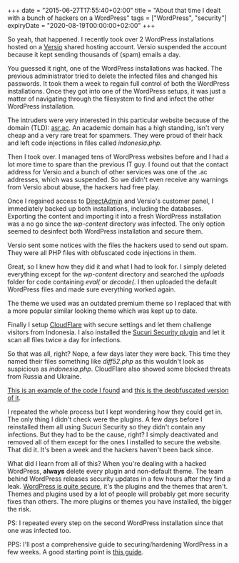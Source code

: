 +++
date = "2015-06-27T17:55:40+02:00"
title = "About that time I dealt with a bunch of hackers on a WordPress"
tags = ["WordPress", "security"]
expiryDate = "2020-08-19T00:00:00+02:00"
+++

So yeah, that happened. I recently took over 2 WordPress installations hosted on a [Versio](http://www.versio.uk/) shared hosting account. Versio suspended the account because it kept sending thousands of (spam) emails a day.

You guessed it right, one of the WordPress installations was hacked. The previous administrator tried to delete the infected files and changed his passwords. It took them a week to regain full control of both the WordPress installations. Once they got into one of the WordPress setups, it was just a matter of navigating through the filesystem to find and infect the other WordPress installation.

The intruders were very interested in this particular website because of the domain (TLD): [asr.ac](http://asr.ac). An academic domain has a high standing, isn't very cheap and a very rare treat for spammers. They were proud of their hack and left code injections in files called *indonesia.php*.

Then I took over. I managed tens of WordPress websites before and I had a lot more time to spare than the previous IT guy. I found out that the contact address for Versio and a bunch of other services was one of the .ac addresses, which was suspended. So we didn't even receive any warnings from Versio about abuse, the hackers had free play.

Once I regained access to [DirectAdmin](http://www.directadmin.com/) and Versio's customer panel, I immediately backed up both installations, including the databases. Exporting the content and importing it into a fresh WordPress installation was a no go since the *wp-content* directory was infected. The only option seemed to desinfect both WordPress installation and secure them.

Versio sent some notices with the files the hackers used to send out spam. They were all PHP files with obfuscated code injections in them.

Great, so I knew how they did it and what I had to look for. I simply deleted everything except for the *wp-content* directory and searched the *uploads* folder for code containing *eval(* or *decode(*. I then uploaded the default WordPress files and made sure everything worked again.

The theme we used was an outdated premium theme so I replaced that with a more popular similar looking theme which was kept up to date.

Finally I setup [CloudFlare](https://www.cloudflare.com/) with secure settings and let them challenge visitors from Indonesia. I also installed the [Sucuri Security plugin](https://wordpress.org/plugins/sucuri-scanner/) and let it scan all files twice a day for infections.

So that was all, right? Nope, a few days later they were back. This time they named their files something like *diff52.php* as this wouldn't look as suspicious as *indonesia.php*. CloudFlare also showed some blocked threats from Russia and Ukraine.

[This is an example of the code I found](/addendum/2015/obfuscated-code-from-the-wordpress-hack/) and [this is the deobfuscated version of it](/addendum/2015/deobfuscated-code-from-the-wordpress-hack/).

I repeated the whole process but I kept wondering how they could get in. The only thing I didn't check were the plugins. A few days before I reinstalled them all using Sucuri Security so they didn't contain any infections. But they had to be the cause, right? I simply deactivated and removed all of them except for the ones I installed to secure the website. That did it. It's been a week and the hackers haven't been back since.

What did I learn from all of this? When you're dealing with a hacked WordPress, **always** delete every plugin and non-default theme. The team behind WordPress releases security updates in a few hours after they find a leak. [WordPress is quite secure](https://ma.ttias.be/in-defence-of-wordpress/), it's the plugins and the themes that aren't. Themes and plugins used by a lot of people will probably get more security fixes than others. The more plugins or themes you have installed, the bigger the risk.

PS: I repeated every step on the second WordPress installation since that one was infected too.

PPS: I'll post a comprehensive guide to securing/hardening WordPress in a few weeks. A good starting point is [this guide](https://codex.wordpress.org/FAQ_My_site_was_hacked).
